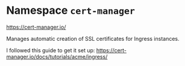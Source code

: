 # Namespace `cert-manager`

https://cert-manager.io/

Manages automatic creation of SSL certificates for Ingress instances.

I followed this guide to get it set up: https://cert-manager.io/docs/tutorials/acme/ingress/
